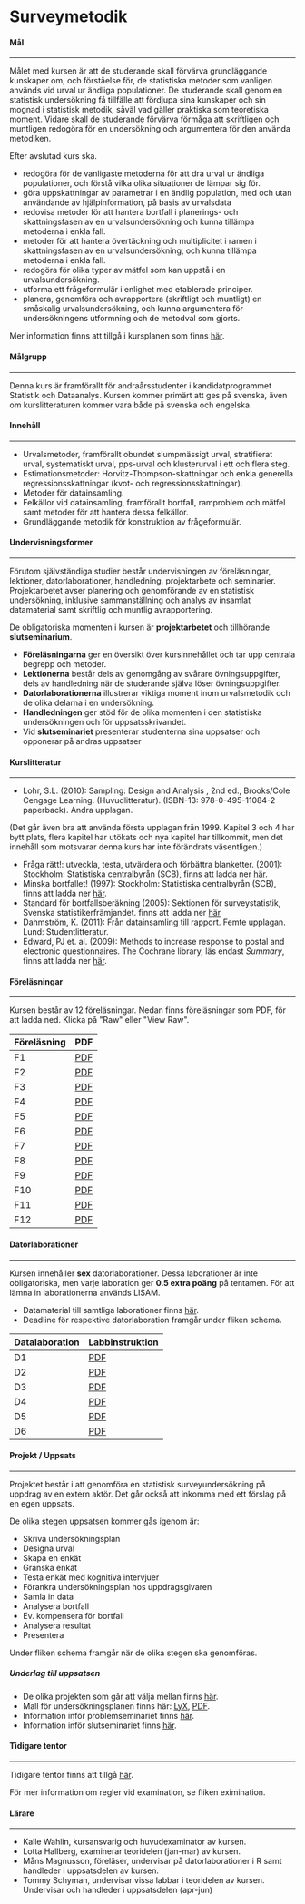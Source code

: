 # Surveymetodik

#### Mål
***

Målet med kursen är att de studerande skall förvärva grundläggande kunskaper om, och förståelse för, de statistiska metoder som vanligen används vid urval ur ändliga populationer. De studerande skall genom en statistisk undersökning få tillfälle att fördjupa sina kunskaper och sin mognad i statistisk metodik, såväl vad gäller praktiska som teoretiska moment. Vidare skall de studerande förvärva förmåga att skriftligen och muntligen redogöra för en undersökning och argumentera för den använda metodiken. 

Efter avslutad kurs ska.

- redogöra för de vanligaste metoderna för att dra urval ur ändliga populationer, och förstå vilka olika situationer de lämpar sig för.
- göra uppskattningar av parametrar i en ändlig population, med och utan användande av hjälpinformation, på basis av urvalsdata
- redovisa metoder för att hantera bortfall i planerings- och skattningsfasen av en urvalsundersökning och kunna tillämpa metoderna i enkla fall.
- metoder för att hantera övertäckning och multiplicitet i ramen i skattningsfasen av en urvalsundersökning, och kunna tillämpa metoderna i enkla fall.
- redogöra för olika typer av mätfel som kan uppstå i en urvalsundersökning.
- utforma ett frågeformulär i enlighet med etablerade principer.
- planera, genomföra och avrapportera (skriftligt och muntligt) en småskalig urvalsundersökning, och kunna argumentera för undersökningens utformning och de metodval som gjorts.

Mer information finns att tillgå i kursplanen som finns [här](http://kdb-5.liu.se/liu/fil/kp_detail_print_sv.lasso?&ID=2010729).



#### Målgrupp
***

Denna kurs är framförallt för andraårsstudenter i kandidatprogrammet Statistik och Dataanalys. Kursen kommer primärt att ges på svenska, även om kurslitteraturen kommer vara både på svenska och engelska.


#### Innehåll
***

- Urvalsmetoder, framförallt obundet slumpmässigt urval, stratifierat urval, systematiskt urval, pps-urval och klusterurval i ett och flera steg. 
- Estimationsmetoder: Horvitz-Thompson-skattningar och enkla generella regressionsskattningar (kvot- och regressionsskattningar).
- Metoder för datainsamling. 
- Felkällor vid datainsamling, framförallt bortfall, ramproblem och mätfel samt metoder för att hantera dessa felkällor.
- Grundläggande metodik för konstruktion av frågeformulär.

#### Undervisningsformer
***

Förutom självständiga studier består undervisningen av föreläsningar, lektioner, datorlaborationer, handledning, projektarbete och seminarier. Projektarbetet avser planering och genomförande av en statistisk undersökning, inklusive sammanställning och analys av insamlat datamaterial samt skriftlig och muntlig avrapportering. 

De obligatoriska momenten i kursen är **projektarbetet** och tillhörande **slutseminarium**.

- **Föreläsningarna** ger en översikt över kursinnehållet och tar upp centrala begrepp och metoder.
- **Lektionerna** består dels av genomgång av svårare övningsuppgifter, dels av handledning när de studerande själva löser övningsuppgifter.
- **Datorlaborationerna** illustrerar viktiga moment inom urvalsmetodik och de olika delarna i en undersökning.
- **Handledningen** ger stöd för de olika momenten i den statistiska undersökningen och för uppsatsskrivandet.
- Vid **slutseminariet** presenterar studenterna sina uppsatser och opponerar på andras uppsatser

#### Kurslitteratur
***

- Lohr, S.L. (2010): Sampling: Design and Analysis , 2nd ed., Brooks/Cole Cengage Learning. (Huvudlitteratur). (ISBN-13: 978-0-495-11084-2 paperback). Andra upplagan.

(Det går även bra att använda första upplagan från 1999. Kapitel 3 och 4 har bytt plats, flera kapitel har utökats och nya kapitel har tillkommit, men det innehåll som motsvarar denna kurs har inte förändrats väsentligen.)

- Fråga rätt!: utveckla, testa, utvärdera och förbättra blanketter. (2001): Stockholm: Statistiska centralbyrån (SCB), finns att ladda ner [här](http://www.scb.se/sv_/Hitta-statistik/Publiceringskalender/Visa-detaljerad-information/?PublObjId=2048).
- Minska bortfallet! (1997): Stockholm: Statistiska centralbyrån (SCB), finns att ladda ner [här](http://www.scb.se/sv_/Hitta-statistik/Publiceringskalender/Visa-detaljerad-information/?PublObjId=2045).
- Standard för bortfallsberäkning (2005): Sektionen för surveystatistik, Svenska statistikerfrämjandet. finns att ladda ner [här](http://statistikframjandet.se/wp-content/uploads/2013/10/Standard-f%C3%B6r-bortfallsber%C3%A4kning-2005.pdf)
- Dahmström, K. (2011): Från datainsamling till rapport. Femte upplagan. Lund: Studentlitteratur.
- Edward, PJ et. al. (2009): Methods to increase response to postal and electronic questionnaires. The Cochrane library, läs endast *Summary*, finns att ladda ner [här](http://onlinelibrary.wiley.com/doi/10.1002/14651858.MR000008.pub4/abstract;jsessionid=420405C3FA59365B617A0D5F7AB1D80B.f02t03).


#### Föreläsningar
***

Kursen består av 12 föreläsningar. Nedan finns föreläsningar som PDF, för att ladda ned. Klicka på "Raw" eller "View Raw".

| **Föreläsning** | PDF | 
| --- | --- | 
| F1 | [PDF](https://github.com/MansMeg/KursSvyMeth/blob/master/Lectures/F1.pdf) | 
| F2 | [PDF](https://github.com/MansMeg/KursSvyMeth/blob/master/Lectures/F2.pdf) |
| F3 | [PDF](https://github.com/MansMeg/KursSvyMeth/blob/master/Lectures/F3.pdf) |
| F4 | [PDF](https://github.com/MansMeg/KursSvyMeth/blob/master/Lectures/F4.pdf) |
| F5 | [PDF](https://github.com/MansMeg/KursSvyMeth/blob/master/Lectures/F5.pdf) |
| F6 | [PDF](https://github.com/MansMeg/KursSvyMeth/blob/master/Lectures/F6.pdf) |
| F7 | [PDF](https://github.com/MansMeg/KursSvyMeth/blob/master/Lectures/F7.pdf) |
| F8 | [PDF](https://github.com/MansMeg/KursSvyMeth/blob/master/Lectures/F8.pdf) |
| F9 | [PDF](https://github.com/MansMeg/KursSvyMeth/blob/master/Lectures/F9.pdf) |
| F10 | [PDF](https://github.com/MansMeg/KursSvyMeth/blob/master/Lectures/F10.pdf) |
| F11 | [PDF](https://github.com/MansMeg/KursSvyMeth/blob/master/Lectures/F11.pdf) |
| F12 | [PDF](https://github.com/MansMeg/KursSvyMeth/blob/master/Lectures/F12.pdf) |


#### Datorlaborationer
***

Kursen innehåller **sex** datorlaborationer. Dessa laborationer är inte obligatoriska, men varje laboration ger **0.5 extra poäng** på tentamen. För att lämna in laborationerna används LISAM. 

- Datamaterial till samtliga laborationer finns [här](https://github.com/MansMeg/KursSvyMeth/tree/master/Labs/DataFiles).
- Deadline för respektive datorlaboration framgår under fliken schema.

| **Datalaboration** | Labbinstruktion |
| --- | --- | 
| D1 | [PDF](https://github.com/MansMeg/KursSvyMeth/blob/master/Labs/Documents/D1.pdf) | 
| D2 | [PDF](https://github.com/MansMeg/KursSvyMeth/blob/master/Labs/Documents/D2.pdf) | 
| D3 | [PDF](https://github.com/MansMeg/KursSvyMeth/blob/master/Labs/Documents/D3.pdf) | 
| D4 | [PDF](https://github.com/MansMeg/KursSvyMeth/blob/master/Labs/Documents/D4.pdf) | 
| D5 | [PDF](https://github.com/MansMeg/KursSvyMeth/blob/master/Labs/Documents/D5.pdf) | 
| D6 | [PDF](https://github.com/MansMeg/KursSvyMeth/blob/master/Labs/Documents/D6.pdf) | 

 
#### Projekt / Uppsats
***

Projektet består i att genomföra en statistisk surveyundersökning på uppdrag av en extern aktör. Det går också att inkomma med ett förslag på en egen uppsats.

De olika stegen uppsatsen kommer gås igenom är:

- Skriva undersökningsplan
- Designa urval
- Skapa en enkät
- Granska enkät
- Testa enkät med kognitiva intervjuer
- Förankra undersökningsplan hos uppdragsgivaren
- Samla in data
- Analysera bortfall
- Ev. kompensera för bortfall
- Analysera resultat
- Presentera

Under fliken schema framgår när de olika stegen ska genomföras.

##### Underlag till uppsatsen
- De olika projekten som går att välja mellan finns [här](https://github.com/MansMeg/KursSvyMeth/blob/master/Documents/Projektintroduktion.pdf).
- Mall för undersökningsplanen finns här: [LyX](https://raw.github.com/MansMeg/KursSvyMeth/master/Documents/UP.lyx), [PDF](https://github.com/MansMeg/KursSvyMeth/blob/master/Documents/UP.pdf).
- Information inför problemseminariet finns [här](https://github.com/MansMeg/KursSvyMeth/blob/master/Documents/Problemseminarium.pdf).
- Information inför slutseminariet finns [här](https://github.com/MansMeg/KursSvyMeth/blob/master/Documents/Slutseminarie.pdf).


#### Tidigare tentor
***

Tidigare tentor finns att tillgå [här](https://github.com/MansMeg/KursSvyMeth/tree/master/OldExams). 

För mer information om regler vid examination, se fliken eximination.


#### Lärare
***

- Kalle Wahlin, kursansvarig och huvudexaminator av kursen.
- Lotta Hallberg, examinerar teoridelen (jan-mar) av kursen.
- Måns Magnusson, föreläser, undervisar på datorlaborationer i R samt handleder i uppsatsdelen av kursen.
- Tommy Schyman, undervisar vissa labbar i teoridelen av kursen. Undervisar och handleder i uppsatsdelen (apr-jun)

